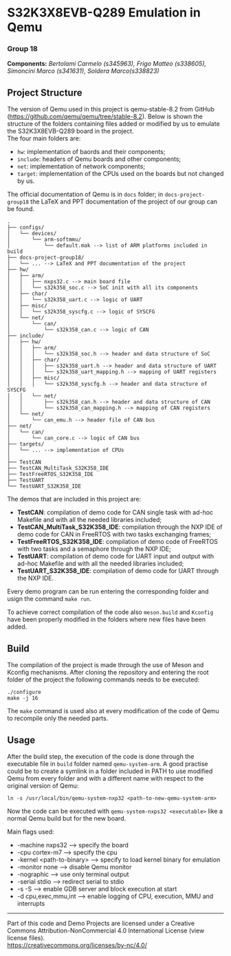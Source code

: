 S32K3X8EVB-Q289 Emulation in Qemu
================
### Group 18
**Components:** *Bertolami Carmelo (s345963), Frigo Matteo (s338605), Simoncini Marco (s341631), Soldera Marco(s338823)*

## Project Structure
The version of Qemu used in this project is qemu-stable-8.2 from GitHub (https://github.com/qemu/qemu/tree/stable-8.2). Below is shown the structure of the folders containing files added or modified by us to emulate the S32K3X8EVB-Q289 board in the project. \
The four main folders are:
* ```hw```: implementation of baords and their components;
* ```include```: headers of Qemu boards and other components;
* ```net```: implementation of network components;
* ```target```: implementation of the CPUs used on the boards but not changed by us.

The official documentation of Qemu is in ```docs``` folder; in ```docs-project-group18``` the LaTeX and PPT documentation of the project of our group can be found.

```
.
├── configs/
│   └── devices/
│       └── arm-softmmu/
│           └── default.mak --> list of ARM platforms included in build
├── docs-project-group18/
│   └── ... --> LaTeX and PPT documentation of the project
├── hw/
│   ├── arm/
│   │   ├── nxps32.c --> main board file
│   │   └── s32k358_soc.c --> SoC init with all its components
│   ├── char/
│   │   └── s32k358_uart.c --> logic of UART
│   ├── misc/
│   │   └── s32k358_syscfg.c --> logic of SYSCFG
│   └── net/
│       └── can/
│           └── s32k358_can.c --> logic of CAN
├── include/
│   ├── hw/
│   │   ├── arm/
│   │   │   └── s32k358_soc.h --> header and data structure of SoC
│   │   ├── char/
│   │   │   ├── s32k358_uart.h --> header and data structure of UART
│   │   │   └── s32k358_uart_mapping.h --> mapping of UART registers
│   │   ├── misc/
│   │   │   └── s32k358_syscfg.h --> header and data structure of SYSCFG
│   │   └── net/
│   │       ├── s32k358_can.h --> header and data structure of CAN
│   │       └── s32k358_can_mapping.h --> mapping of CAN registers
│   └── net/
│       └── can_emu.h --> header file of CAN bus
├── net/
│   └── can/
│       └── can_core.c --> logic of CAN bus
├── targets/
│   └── ... --> implementation of CPUs
│
├── TestCAN
├── TestCAN_MultiTask_S32K358_IDE
├── TestFreeRTOS_S32K358_IDE
├── TestUART
└── TestUART_S32K358_IDE
```

The demos that are included in this project are:
* **TestCAN**: compilation of demo code for CAN single task with ad-hoc Makefile and with all the needed libraries included;
* **TestCAN_MultiTask_S32K358_IDE**: compilation through the NXP IDE of demo code for CAN in FreeRTOS with two tasks exchanging frames;
* **TestFreeRTOS_S32K358_IDE**: compilation of demo code of FreeRTOS with two tasks and a semaphore through the NXP IDE;
* **TestUART**: compilation of demo code for UART input and output with ad-hoc Makefile and with all the needed libraries included;
* **TestUART_S32K358_IDE**: compilation of demo code for UART through the NXP IDE.

Every demo program can be run entering the corresponding folder and usign the command ```make run```.

To achieve correct compilation of the code also ```meson.build``` and ```Kconfig``` have been properly modified in the folders where new files have been added.


## Build
The compilation of the project is made through the use of Meson and Kconfig mechanisms. After cloning the repository and entering the root folder of the project the following commands needs to be executed:

```
./configure
make -j 16
```

The ```make``` command is used also at every modification of the code of Qemu to recompile only the needed parts.


## Usage
After the build step, the execution of the code is done through the executable file in ```build``` folder named ```qemu-system-arm```. A good practise could be to create a symlink in a folder included in PATH to use modified Qemu from every folder and with a different name with respect to the original version of Qemu:

```
ln -s /usr/local/bin/qemu-system-nxp32 <path-to-new-qemu-system-arm>
```

Now the code can be executed with ```qemu-system-nxps32 <executable>``` like a normal Qemu build but for the new board.

Main flags used:
* -machine nxps32 --> specify the board
* -cpu cortex-m7 --> specify the cpu
* -kernel \<path-to-binary\> --> specify to load kernel binary for emulation
* -monitor none --> disable Qemu monitor
* -nographic --> use only terminal output
* -serial stdio --> redirect serial to stdio
* -s -S --> enable GDB server and block execution at start
* -d cpu,exec,mmu,int --> enable logging of CPU, execution, MMU and interrupts


---
Part of this code and Demo Projects are licensed under a Creative Commons Attribution-NonCommercial 4.0 International License (view license files). \
https://creativecommons.org/licenses/by-nc/4.0/

